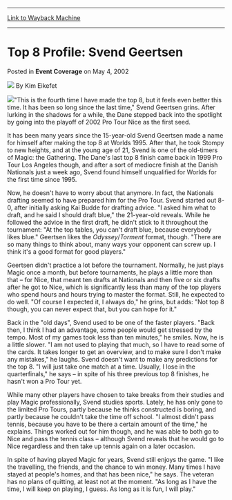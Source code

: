 
---
[Link to Wayback Machine](https://web.archive.org/web/20220129130945/https://magic.wizards.com/en/articles/archive/event-coverage/top-8-profile-svend-geertsen-2002-05-04)

[_metadata_:author]:- "Kim Eikefet"
[_metadata_:description]:- "`This is the fourth time I have made the top 8, but it feels even better this time. It has been so long since the last time,` Svend Geertsen grins. After lurking in the shadows for a while, the Dane stepped back into the spotlight by going into the playoff of 2002 Pro Tour Nice as the first seed.It has been many years since the 15-year-old Svend Geertsen made a name for"
[_metadata_:generator]:- "Drupal 7 (http://drupal.org)"
[_metadata_:node]:- "799521"
[_metadata_:publish_date]:- "2002-05-04"
[_metadata_:source]:- "div-main-content"
[_metadata_:title]:- "Top 8 Profile: Svend Geertsen"
[_metadata_:wayback_capture_timestamp]:- "2022-01-29 13:09:45"
[_metadata_:wayback_raw_url]:- "https://web.archive.org/web/20220129130945id_/https://magic.wizards.com/en/articles/archive/event-coverage/top-8-profile-svend-geertsen-2002-05-04"
[_metadata_:wayback_url]:- "https://magic.wizards.com/en/articles/archive/event-coverage/top-8-profile-svend-geertsen-2002-05-04"
---


Top 8 Profile: Svend Geertsen
=============================



 Posted in **Event Coverage**
 on May 4, 2002 






![](https://media.magic.wizards.com/styles/auth_small/public/generic-avatar-150_232.png)
By Kim Eikefet











![](https://media.magic.wizards.com/image_legacy_migration/sideboard/images/ptnice02/a729.jpg)"This is the fourth time I have made the top 8, but it feels even better this time. It has been so long since the last time," Svend Geertsen grins. After lurking in the shadows for a while, the Dane stepped back into the spotlight by going into the playoff of 2002 Pro Tour Nice as the first seed.

It has been many years since the 15-year-old Svend Geertsen made a name for himself after making the top 8 at Worlds 1995. After that, he took Stompy to new heights, and at the young age of 21, Svend is one of the old-timers of Magic: the Gathering. The Dane's last top 8 finish came back in 1999 Pro Tour Los Angeles though, and after a sort of mediocre finish at the Danish Nationals just a week ago, Svend found himself unqualified for Worlds for the first time since 1995.

Now, he doesn't have to worry about that anymore. In fact, the Nationals drafting seemed to have prepared him for the Pro Tour. Svend started out 8-0, after initially asking Kai Budde for drafting advice. "I asked him what to draft, and he said I should draft blue," the 21-year-old reveals. While he followed the advice in the first draft, he didn't stick to it throughout the tournament: "At the top tables, you can't draft blue, because everybody likes blue." Geertsen likes the *Odyssey*/*Torment* format, though. "There are so many things to think about, many ways your opponent can screw up. I think it's a good format for good players."

Geertsen didn't practice a lot before the tournament. Normally, he just plays Magic once a month, but before tournaments, he plays a little more than that – for Nice, that meant ten drafts at Nationals and then five or six drafts after he got to Nice, which is significantly less than many of the top players who spend hours and hours trying to master the format. Still, he expected to do well. "Of course I expected it, I always do," he grins, but adds: "Not top 8 though, you can never expect that, but you can hope for it."

Back in the "old days", Svend used to be one of the faster players. "Back then, I think I had an advantage, some people would get stressed by the tempo. Most of my games took less than ten minutes," he smiles. Now, he is a little slower. "I am not used to playing that much, so I have to read some of the cards. It takes longer to get an overview, and to make sure I don't make any mistakes," he laughs. Svend doesn't want to make any predictions for the top 8. "I will just take one match at a time. Usually, I lose in the quarterfinals," he says – in spite of his three previous top 8 finishes, he hasn't won a Pro Tour yet.

While many other players have chosen to take breaks from their studies and play Magic professionally, Svend studies sports. Lately, he has only gone to the limited Pro Tours, partly because he thinks constructed is boring, and partly because he couldn't take the time off school. "I almost didn't pass tennis, because you have to be there a certain amount of the time," he explains. Things worked out for him though, and he was able to both go to Nice and pass the tennis class – although Svend reveals that he would go to Nice regardless and then take up tennis again on a later occasion.

In spite of having played Magic for years, Svend still enjoys the game. "I like the travelling, the friends, and the chance to win money. Many times I have stayed at people's homes, and that has been nice," he says. The veteran has no plans of quitting, at least not at the moment. "As long as I have the time, I will keep on playing, I guess. As long as it is fun, I will play."







